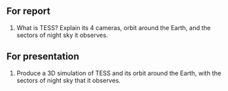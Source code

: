 ## For report
1. What is TESS? Explain its 4 cameras, orbit around the Earth, and the sectors of night sky it observes.



## For presentation
1. Produce a 3D simulation of TESS and its orbit around the Earth, with the sectors of night sky that it observes.